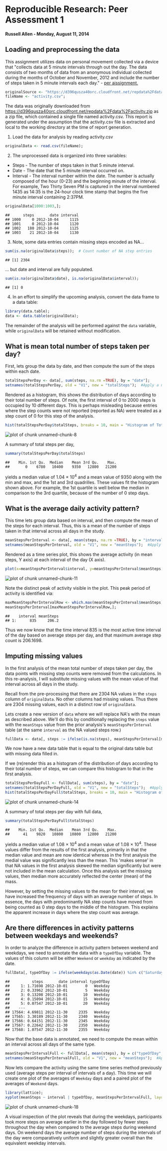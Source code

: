 # Reproducible Research: Peer Assessment 1
#### Russell Allen - Monday, August 11, 2014


## Loading and preprocessing the data

This assignment utilizes data on personal movement collected via a device that "collects data at 5 minute intervals through out the day. The data consists of two months of data from an anonymous individual collected during the months of October and November, 2012 and include the number of steps taken in 5 minute intervals each day." - [per aissignment.](https://github.com/rdpeng/RepData_PeerAssessment1)


```r
originalSource <- "https://d396qusza40orc.cloudfront.net/repdata%2Fdata%2Factivity.zip";
fileName <- "activity.csv";
```

The data was originally downloaded from https://d396qusza40orc.cloudfront.net/repdata%2Fdata%2Factivity.zip as a zip file, which contained a single file named activity.csv.  This report is generated under the assumption that the activity.csv file is extracted and local to the working directory at the time of report generation.

1. Load the data for analysis by reading activity.csv


```r
originalData <- read.csv(fileName);
```

2. The unprocessed data is organized into three variables:
- Steps - The number of steps taken in that 5 minute interval.
- Date - The date that the 5 minute interval occurred on.
- Interval - The interval number within the date.  The number is actually composed of the hour (0-23) and the beginning minute of the interval.  For example, Two Thirty Seven PM is captured in the interval numbered 1435 as 14:35 is the 24-hour clock time stamp that begins the five minute interval containing 2:37PM.


```r
originalData[1000:1003,];
```

```
##      steps       date interval
## 1000     0 2012-10-04     1115
## 1001     0 2012-10-04     1120
## 1002   180 2012-10-04     1125
## 1003    21 2012-10-04     1130
```

3. Note, some data entries contain missing steps encoded as NA...


```r
sum(is.na(originalData$steps));  # Count number of NA step entries
```

```
## [1] 2304
```

... but date and interval are fully populated.


```r
sum(is.na(originalData$date), is.na(originalData$interval));
```

```
## [1] 0
```

4. In an effort to simplify the upcoming analysis, convert the data frame to a data table:


```r
library(data.table);
data <- data.table(originalData);
```
The remainder of the analysis will be performed against the `data` variable, while `originalData` will be retained without modification.



## What is mean total number of steps taken per day?

First, lets group the data by date, and then compute the sum of the steps within each date.

```r
totalStepsPerDay <- data[, sum(steps, na.rm =TRUE), by = "date"];
setnames(totalStepsPerDay, old = "V1", new = "totalSteps");  #Apply a nice column name
```

Rendered as a histogram, this shows the distribution of days according to their total number of steps.  Of note, the first interval of 0 to 2000 steps is occupied by 10 different days.  This is perhaps misleading because entries where the step counts were not reported (reported as NA) were treated as a step count of 0 for this step of the analysis.


```r
hist(totalStepsPerDay$totalSteps, breaks = 10, main = "Histogram of Total Daily Step Count", ylab = "Days with Total Steps in Interval", xlab = "Total Steps in Day (intervals of 2000 steps)");
```

![plot of chunk unnamed-chunk-8](figure/unnamed-chunk-8.png) 

A summary of total steps per day,

```r
summary(totalStepsPerDay$totalSteps)
```

```
##    Min. 1st Qu.  Median    Mean 3rd Qu.    Max. 
##       0    6780   10400    9350   12800   21200
```
yields a median value of 1.04 &times; 10<sup>4</sup> and a mean value of 9350 along with the min and max, and the 1st and 3rd quadrilles.  These values fit the histogram shown above.  For example, the 1st quartile is well below the median in comparison to the 3rd quartile, because of the number of 0 step days.



## What is the average daily activity pattern?

This time lets group data based on interval, and then compute the mean of the steps for each interval.  Thus, this is a mean of the number of steps taken in that interval across all days in the study.


```r
meanStepsPerInterval <- data[, mean(steps, na.rm =TRUE), by = "interval"];
setnames(meanStepsPerInterval, old = "V1", new = "meanSteps");  #Apply a nice column name
```

Rendered as a time series plot, this shows the average activity (in mean steps, Y axis) at each interval of the day (X axis).


```r
plot(x=meanStepsPerInterval$interval, y=meanStepsPerInterval$meanSteps, type = "l", main = "Average Daily Step Over Interval of Day", ylab = "Avg. # Steps / Day", xlab = "Time Interval of Day");
```

![plot of chunk unnamed-chunk-11](figure/unnamed-chunk-11.png) 

Note the distinct peak of activity visible in the plot.  This peak period of activity is identified via:


```r
maxMeanStepsPerIntervalRow <- which.max(meanStepsPerInterval$meanSteps);
meanStepsPerInterval[maxMeanStepsPerIntervalRow,];
```

```
##    interval meanSteps
## 1:      835     206.2
```

Thus we now know that the time interval 835 is the most active time interval of the day based on average steps per day, and that maximum average step count is 206.1698.



## Imputing missing values

In the first analysis of the mean total number of steps taken per day, the data points with missing step counts were removed from the calculations.  In this re-analysis, I will substitute missing values with the mean value of that interval across all days in the study.

Recall from the pre-processing that there are 2304 NA values in the `steps` column of `originalData`.  No other columns had missing values.  Thus there are 2304 missing values, each in a distinct row of `originalData`.

Lets create a new version of `data` where we will replace NA's with the mean as described above.  We'll do this by conditionally replacing the `steps` value with the `meanSteps` value from the prior analysis's `meanStepsPerInterval` table (at the same `interval` as the NA valued steps row.)

```r
fullData <- data[, steps := ifelse(is.na(steps), meanStepsPerInterval[meanStepsPerInterval$interval == interval]$meanSteps, steps)];
```

We now have a new data table that is equal to the original data table but with missing data filled in.

If we (re)render this as a histogram of the distribution of days according to their total number of steps, we can compare this histogram to that in the first analysis.


```r
totalStepsPerDayFull <- fullData[, sum(steps), by = "date"];
setnames(totalStepsPerDayFull, old = "V1", new = "totalSteps");  #Apply a nice column name
hist(totalStepsPerDayFull$totalSteps, breaks = 10, main = "Histogram of Total Daily Step Count", ylab = "Days with Total Steps in Interval", xlab = "Total Steps in Day (intervals of 2000 steps)");
```

![plot of chunk unnamed-chunk-14](figure/unnamed-chunk-14.png) 

A summary of total steps per day with full data,

```r
summary(totalStepsPerDayFull$totalSteps)
```

```
##    Min. 1st Qu.  Median    Mean 3rd Qu.    Max. 
##      41    9820   10800   10800   12800   21200
```
yields a median value of 1.08 &times; 10<sup>4</sup> and a mean value of 1.08 &times; 10<sup>4</sup>.  These values differ from the results of the first analysis, primarily in that the median value and mean are now identical whereas in the first analysis the medial value was significantly less than the mean.  This 'makes sense' in that NA values in the first analysis skewed the median significantly but were not included in the mean calculation.  Once this analysis set the missing values, then median more accurately reflected the center (mean) of the mass.

However, by setting the missing values to the mean for their interval, we have increased the frequency of days with an average number of steps.  In essence, the days with predominantly NA step counts have moved from being counted as 0 step days to the middle of the histogram.  This explains the apparent increase in days where the step count was average.



## Are there differences in activity patterns between weekdays and weekends?

In order to analyze the difference in activity pattern between weekend and weekdays, we need to annotate the data with a `typeOfDay` variable.  The values of this column will be either `Weekend` or `weekday` as indicated by the date.


```r
fullData[, typeOfDay := ifelse(weekdays(as.Date(date)) %in% c("Saturday", "Sunday"), "Weekend", "Weekday")]
```

```
##          steps       date interval typeOfDay
##     1: 1.71698 2012-10-01        0   Weekday
##     2: 0.33962 2012-10-01        5   Weekday
##     3: 0.13208 2012-10-01       10   Weekday
##     4: 0.15094 2012-10-01       15   Weekday
##     5: 0.07547 2012-10-01       20   Weekday
##    ---                                      
## 17564: 4.69811 2012-11-30     2335   Weekday
## 17565: 3.30189 2012-11-30     2340   Weekday
## 17566: 0.64151 2012-11-30     2345   Weekday
## 17567: 0.22642 2012-11-30     2350   Weekday
## 17568: 1.07547 2012-11-30     2355   Weekday
```

Now that the base data is annotated, we need to compute the mean within an interval across all days of the same type.


```r
meanStepsPerIntervalFull <- fullData[, mean(steps), by = c("typeOfDay", "interval")];
setnames(meanStepsPerIntervalFull, old = "V1", new = "meanSteps");  #Apply a nice column name
```

Now lets compare the activity using the same time series method previously used (average steps per interval of intervals of a day).  This time we will create one plot of the averages of `Weekday` days and a paired plot of the averages of `Weekend` days.


```r
library(lattice);
xyplot(meanSteps ~ interval | typeOfDay, meanStepsPerIntervalFull, layout = c(1,2), type = "l", main = "Average Daily Step Over Interval of Weekdays and Weekends", ylab = "Avg. # Steps / Day", xlab = "Time Interval of Day")
```

![plot of chunk unnamed-chunk-18](figure/unnamed-chunk-18.png) 

A visual inspection of the plot reveals that during the weekdays, participants took more steps on average earlier in the day followed by fewer steps throughout the day when compared to the average steps during weekend days.  On weekend days the average number of steps during the intervals of the day were comparatively uniform and slightly greater overall than the equivalent weekday intervals.


